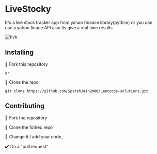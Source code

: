 
# LiveStocky

It's a live stock tracker app from yahoo finance library(python) or you can use a yahoo finace API also.Its give a real time results.

![hvh](https://user-images.githubusercontent.com/70373142/132338442-a657c6d0-02c0-4c5c-8e41-01801b7dcd1c.png)


## Installing

🍴 Fork this repository

```or```

👯 Clone the repo 
```
git clone https://github.com/SparshJain2000/Leetcode-solutions.git
```

## Contributing

🍴 Fork the repository

👯 Clone the forked repo 

📝 Change it / add your code ,

✔️ Do a "pull request"




